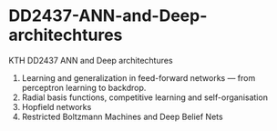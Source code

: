 # DD2437-ANN-and-Deep-architechtures
KTH DD2437 ANN and Deep architechtures

1. Learning and generalization in feed-forward networks — from perceptron learning to backdrop.
2. Radial basis functions, competitive learning and self-organisation
3. Hopfield networks
4. Restricted Boltzmann Machines and Deep Belief Nets
